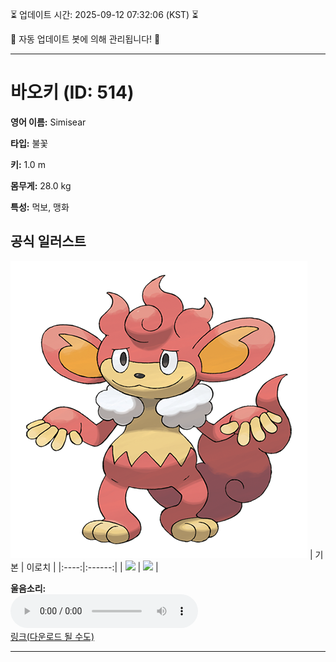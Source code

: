 
⏳ 업데이트 시간: 2025-09-12 07:32:06 (KST) ⏳

🤖 자동 업데이트 봇에 의해 관리됩니다! 🤖

---

# 바오키 (ID: 514)
**영어 이름:** Simisear

**타입:** 불꽃

**키:** 1.0 m

**몸무게:** 28.0 kg

**특성:** 먹보, 맹화

## 공식 일러스트
![](https://raw.githubusercontent.com/PokeAPI/sprites/master/sprites/pokemon/other/official-artwork/514.png)
| 기본 | 이로치 |
|:----:|:------:|
| <img src="http://play.pokemonshowdown.com/sprites/ani/simisear.gif" width="200"> | <img src="http://play.pokemonshowdown.com/sprites/ani-shiny/simisear.gif" width="200"> |

**울음소리:**<br><audio controls src="https://raw.githubusercontent.com/PokeAPI/cries/main/cries/pokemon/latest/514.ogg"></audio><br> [링크(다운로드 될 수도)](https://raw.githubusercontent.com/PokeAPI/cries/main/cries/pokemon/latest/514.ogg)


---
